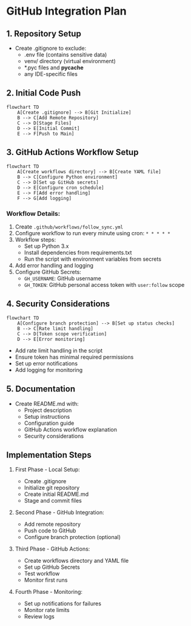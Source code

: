 # GitHub Integration Plan

## 1. Repository Setup
- Create .gitignore to exclude:
  - .env file (contains sensitive data)
  - venv/ directory (virtual environment)
  - *.pyc files and __pycache__
  - any IDE-specific files

## 2. Initial Code Push
```mermaid
flowchart TD
    A[Create .gitignore] --> B[Git Initialize]
    B --> C[Add Remote Repository]
    C --> D[Stage Files]
    D --> E[Initial Commit]
    E --> F[Push to Main]
```

## 3. GitHub Actions Workflow Setup
```mermaid
flowchart TD
    A[Create workflows directory] --> B[Create YAML file]
    B --> C[Configure Python environment]
    C --> D[Set up GitHub secrets]
    D --> E[Configure cron schedule]
    E --> F[Add error handling]
    F --> G[Add logging]
```

### Workflow Details:
1. Create `.github/workflows/follow_sync.yml`
2. Configure workflow to run every minute using cron: `* * * * *`
3. Workflow steps:
   - Set up Python 3.x
   - Install dependencies from requirements.txt
   - Run the script with environment variables from secrets
4. Add error handling and logging
5. Configure GitHub Secrets:
   - `GH_USERNAME`: GitHub username
   - `GH_TOKEN`: GitHub personal access token with `user:follow` scope

## 4. Security Considerations
```mermaid
flowchart TD
    A[Configure branch protection] --> B[Set up status checks]
    B --> C[Rate limit handling]
    C --> D[Token scope verification]
    D --> E[Error monitoring]
```

- Add rate limit handling in the script
- Ensure token has minimal required permissions
- Set up error notifications
- Add logging for monitoring

## 5. Documentation
- Create README.md with:
  - Project description
  - Setup instructions
  - Configuration guide
  - GitHub Actions workflow explanation
  - Security considerations

## Implementation Steps

1. First Phase - Local Setup:
   - Create .gitignore
   - Initialize git repository
   - Create initial README.md
   - Stage and commit files

2. Second Phase - GitHub Integration:
   - Add remote repository
   - Push code to GitHub
   - Configure branch protection (optional)

3. Third Phase - GitHub Actions:
   - Create workflows directory and YAML file
   - Set up GitHub Secrets
   - Test workflow
   - Monitor first runs

4. Fourth Phase - Monitoring:
   - Set up notifications for failures
   - Monitor rate limits
   - Review logs
